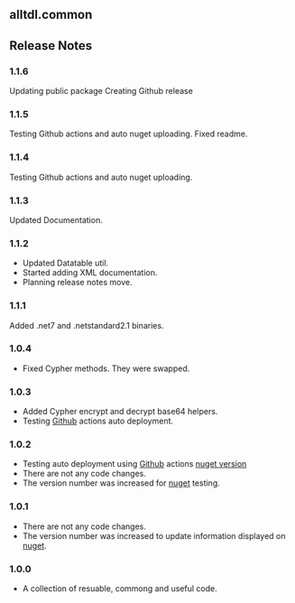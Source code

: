 ## alltdl.common

## Release Notes

### 1.1.6

Updating public package
Creating Github release

### 1.1.5

Testing Github actions and auto nuget uploading.
Fixed readme.

### 1.1.4

Testing Github actions and auto nuget uploading.

### 1.1.3

Updated Documentation.

### 1.1.2

- Updated Datatable util.
- Started adding XML documentation.
- Planning release notes move.

### 1.1.1

Added .net7 and .netstandard2.1 binaries.

### 1.0.4

- Fixed Cypher methods. They were swapped.

### 1.0.3

- Added Cypher encrypt and decrypt base64 helpers.
- Testing [Github] actions auto deployment.

### 1.0.2

- Testing auto deployment using [Github] actions [nuget version]
- There are not any code changes.
- The version number was increased for [nuget] testing.

### 1.0.1

- There are not any code changes.
- The version number was increased to update information displayed on [nuget].

### 1.0.0

- A collection of resuable, commong and useful code.

[nuget]: <https://www.nuget.org/packages/alltdl.common/> "Nuget.org"
[nuget version]: <https://www.nuget.org/packages/alltdl.common/#versions-body-tab> "nuget.org Version"
[github]: <https://github.com/Lewis-Fam/alltdl.common> "Public Repository"